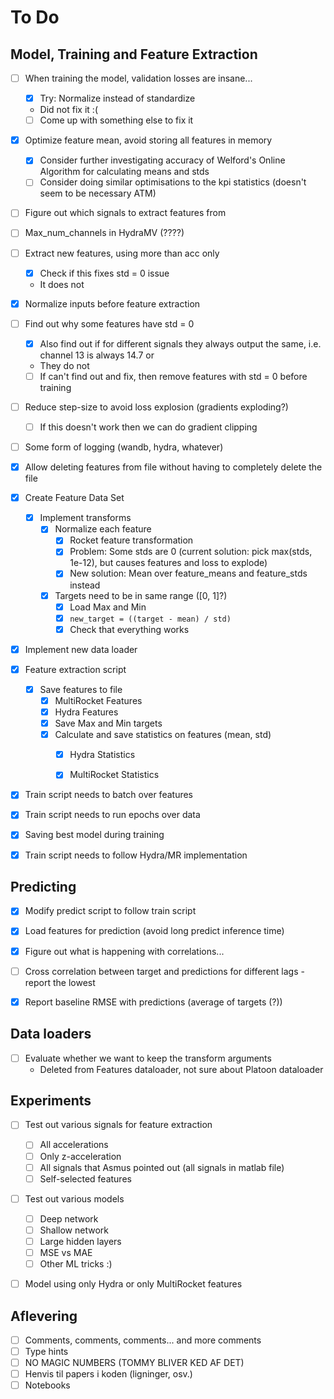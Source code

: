 # To Do

## Model, Training and Feature Extraction
- [ ] When training the model, validation losses are insane...
  - [x] Try: Normalize instead of standardize
  - Did not fix it :(
  - [ ] Come up with something else to fix it
- [X] Optimize feature mean, avoid storing all features in memory
  - [X] Consider further investigating accuracy of Welford's Online Algorithm for calculating means and stds 
  - [ ] Consider doing similar optimisations to the kpi statistics (doesn't seem to be necessary ATM)
- [ ] Figure out which signals to extract features from
- [ ] Max_num_channels in HydraMV (????)
- [ ] Extract new features, using more than acc only
  - [x] Check if this fixes std = 0 issue
  - It does not
- [X] Normalize inputs before feature extraction
- [ ] Find out why some features have std = 0
  - [x] Also find out if for different signals they always output the same, i.e. channel 13 is always 14.7 or 
  - They do not
  - [ ] If can't find out and fix, then remove features with std = 0 before training
- [ ] Reduce step-size to avoid loss explosion (gradients exploding?)
  - [ ] If this doesn't work then we can do gradient clipping
- [ ] Some form of logging (wandb, hydra, whatever)
- [X] Allow deleting features from file without having to completely delete the file
- [X] Create Feature Data Set
  - [x] Implement transforms
    - [x] Normalize each feature
      - [x] Rocket feature transformation
      - [X] Problem: Some stds are 0 (current solution: pick max(stds, 1e-12), but causes features and loss to explode)
      - [x] New solution: Mean over feature_means and feature_stds instead
    - [x] Targets need to be in same range ([0, 1]?)
      - [x] Load Max and Min
      - [x] ```new_target = ((target - mean) / std)```
      - [x] Check that everything works
- [X] Implement new data loader
- [x] Feature extraction script
  - [x] Save features to file
    - [x] MultiRocket Features
    - [x] Hydra Features
    - [x] Save Max and Min targets
    - [x] Calculate and save statistics on features (mean, std)
      - [x] Hydra Statistics
      - [x] MultiRocket Statistics

 
- [x] Train script needs to batch over features
- [x] Train script needs to run epochs over data
- [x] Saving best model during training
- [x] Train script needs to follow Hydra/MR implementation

  
## Predicting
- [x] Modify predict script to follow train script
- [x] Load features for prediction (avoid long predict inference time)
- [x] Figure out what is happening with correlations...
- [ ] Cross correlation between target and predictions for different lags - report the lowest
- [X] Report baseline RMSE with predictions (average of targets (?))


## Data loaders
- [ ] Evaluate whether we want to keep the transform arguments
  - Deleted from Features dataloader, not sure about Platoon dataloader


## Experiments
- [ ] Test out various signals for feature extraction
  - [ ] All accelerations
  - [ ] Only z-acceleration
  - [ ] All signals that Asmus pointed out (all signals in matlab file)
  - [ ] Self-selected features
- [ ] Test out various models
  - [ ] Deep network
  - [ ] Shallow network
  - [ ] Large hidden layers
  - [ ] MSE vs MAE
  - [ ] Other ML tricks :)
- [ ] Model using only Hydra or only MultiRocket features


## Aflevering
- [ ] Comments, comments, comments... and more comments
- [ ] Type hints
- [ ] NO MAGIC NUMBERS (TOMMY BLIVER KED AF DET)
- [ ] Henvis til papers i koden (ligninger, osv.)
- [ ] Notebooks